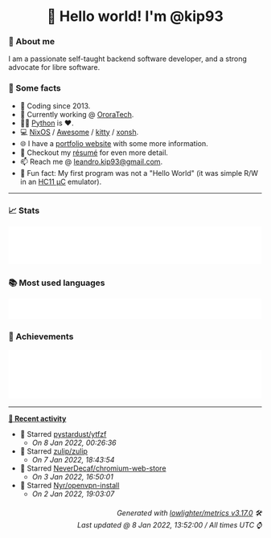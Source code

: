 <!-- README template, populated using this action:
     https://github.com/kip93/kip93/blob/main/.github/workflows/readme.yml. -->

<h1 align="center">👋 Hello world! I'm @kip93</h1> <!-- LOGIN => username -->

### 👤 About me

I am a passionate self-taught backend software developer, and a strong advocate for libre software.


### 💬 Some facts

* 📅 Coding since 2013.
* 💼 Currently working @ [OroraTech](https://ororatech.com/).
* 👨‍💻 [Python](https://github.com/search?q=user%3Akip93&l=python) is ❤️. <!-- LOGIN => username -->
* 💻 [NixOS](https://github.com/NixOS/) /
     [Awesome](https://github.com/awesomeWM/) /
     [kitty](https://github.com/kovidgoyal/kitty/) /
     [xonsh](https://github.com/xonsh/).
* 🌐 I have a [portfolio website](https://kip93.net/) with some more information.
* 📝 Checkout my [résumé](https://kip93.net/resume/) for even more detail.
* 📫 Reach me @ [leandro.kip93@gmail.com](mailto:leandro.kip93@gmail.com).
* 🎲 Fun fact: My first program was not a "Hello World" (it was simple R/W in an [HC11 µC](https://en.wikipedia.org/wiki/68HC11) emulator).


-----------------------------------------------------------------------------------------------------------------------


### 📈 Stats

![](./stats.svg)


### 📚 Most used languages <!-- by percentage, in decreasing order -->

![](./languages.svg)


### 🏅 Achievements

![](./achievements.svg)


-----------------------------------------------------------------------------------------------------------------------


**[📰 Recent activity](https://github.com/kip93)**
* 🌟 Starred [pystardust/ytfzf](https://github.com/pystardust/ytfzf)
  * *On 8 Jan 2022, 00:26:36*
* 🌟 Starred [zulip/zulip](https://github.com/zulip/zulip)
  * *On 7 Jan 2022, 18:43:54*
* 🌟 Starred [NeverDecaf/chromium-web-store](https://github.com/NeverDecaf/chromium-web-store)
  * *On 3 Jan 2022, 16:50:01*
* 🌟 Starred [Nyr/openvpn-install](https://github.com/Nyr/openvpn-install)
  * *On 2 Jan 2022, 19:03:07*
 <!-- Last activity -->


<h6 align="right"><em>
    Generated with <a href="https://github.com/lowlighter/metrics/tree/latest/">lowlighter/metrics v3.17.0</a> 🛠️<br> <!-- VERSION => MAJOR.minor.patch -->
    Last updated @ 8 Jan 2022, 13:52:00 / All times UTC ⌚ <!-- meta.generated => DD/MM/YYYY, hh:mm -->
</em></h6>
